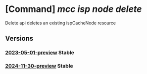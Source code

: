 # [Command] _mcc isp node delete_

Delete api deletes an existing ispCacheNode resource

## Versions

### [2023-05-01-preview](/Resources/mgmt-plane/L3N1YnNjcmlwdGlvbnMve30vcmVzb3VyY2Vncm91cHMve30vcHJvdmlkZXJzL21pY3Jvc29mdC5jb25uZWN0ZWRjYWNoZS9pc3BjdXN0b21lcnMve30vaXNwY2FjaGVub2Rlcy97fQ==/2023-05-01-preview.xml) **Stable**

<!-- mgmt-plane /subscriptions/{}/resourcegroups/{}/providers/microsoft.connectedcache/ispcustomers/{}/ispcachenodes/{} 2023-05-01-preview -->

### [2024-11-30-preview](/Resources/mgmt-plane/L3N1YnNjcmlwdGlvbnMve30vcmVzb3VyY2Vncm91cHMve30vcHJvdmlkZXJzL21pY3Jvc29mdC5jb25uZWN0ZWRjYWNoZS9pc3BjdXN0b21lcnMve30vaXNwY2FjaGVub2Rlcy97fQ==/2024-11-30-preview.xml) **Stable**

<!-- mgmt-plane /subscriptions/{}/resourcegroups/{}/providers/microsoft.connectedcache/ispcustomers/{}/ispcachenodes/{} 2024-11-30-preview -->
